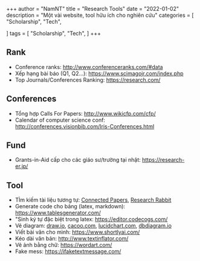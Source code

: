 
+++
author = "NamNT"
title = "Research Tools"
date = "2022-01-02"
description = "Một vài website, tool hữu ích cho nghiên cứu"
categories = [
    "Scholarship",
    "Tech",

]
tags = [
    "Scholarship",
    "Tech",
] 
+++

## Rank
* Conference ranks: http://www.conferenceranks.com/#data
* Xếp hạng bài báo (Q1, Q2...): https://www.scimagojr.com/index.php
* Top Journals/Conferences Ranking: https://research.com/

## Conferences
* Tổng hợp Calls For Papers: http://www.wikicfp.com/cfp/
* Calendar of computer science conf: http://conferences.visionbib.com/Iris-Conferences.html
## Fund
* Grants-in-Aid cấp cho các giáo sư/trường tại nhật: https://research-er.jp/

## Tool
* TÌm kiếm tài liệu tương tự: [Connected Papers](https://www.connectedpapers.com/), [Research Rabbit](https://www.researchrabbit.ai/)
* Generate code cho bảng (latex, markdown): https://www.tablesgenerator.com/
* "Sinh ký tự đặc biệt trong latex: https://editor.codecogs.com/
* Vẽ diagram: [draw.io](https://www.draw.io), [cacoo.com](https://cacoo.com/), [lucidchart.com](https://www.lucidchart.com/pages/), [dbdiagram.io](https://dbdiagram.io/home)
* Viết bài văn cho mình: https://www.shortlyai.com/
* Kéo dài văn bản: http://www.textinflator.com/
* Vẽ ảnh bằng chữ: https://wordart.com/
* Fake mess: https://ifaketextmessage.com/